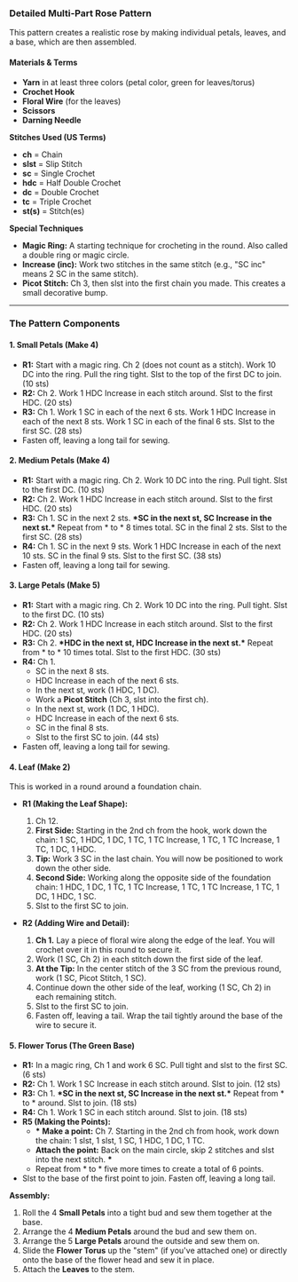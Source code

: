 ### **Detailed Multi-Part Rose Pattern**

This pattern creates a realistic rose by making individual petals, leaves, and a base, which are then assembled.

#### **Materials & Terms**

*   **Yarn** in at least three colors (petal color, green for leaves/torus)
*   **Crochet Hook**
*   **Floral Wire** (for the leaves)
*   **Scissors**
*   **Darning Needle**

**Stitches Used (US Terms)**
*   **ch** = Chain
*   **slst** = Slip Stitch
*   **sc** = Single Crochet
*   **hdc** = Half Double Crochet
*   **dc** = Double Crochet
*   **tc** = Triple Crochet
*   **st(s)** = Stitch(es)

**Special Techniques**
*   **Magic Ring:** A starting technique for crocheting in the round. Also called a double ring or magic circle.
*   **Increase (inc):** Work two stitches in the same stitch (e.g., "SC inc" means 2 SC in the same stitch).
*   **Picot Stitch:** Ch 3, then slst into the first chain you made. This creates a small decorative bump.

---

### **The Pattern Components**

#### **1. Small Petals (Make 4)**

*   **R1:** Start with a magic ring. Ch 2 (does not count as a stitch). Work 10 DC into the ring. Pull the ring tight. Slst to the top of the first DC to join. (10 sts)
*   **R2:** Ch 2. Work 1 HDC Increase in each stitch around. Slst to the first HDC. (20 sts)
*   **R3:** Ch 1. Work 1 SC in each of the next 6 sts. Work 1 HDC Increase in each of the next 8 sts. Work 1 SC in each of the final 6 sts. Slst to the first SC. (28 sts)
*   Fasten off, leaving a long tail for sewing.

#### **2. Medium Petals (Make 4)**

*   **R1:** Start with a magic ring. Ch 2. Work 10 DC into the ring. Pull tight. Slst to the first DC. (10 sts)
*   **R2:** Ch 2. Work 1 HDC Increase in each stitch around. Slst to the first HDC. (20 sts)
*   **R3:** Ch 1. SC in the next 2 sts. **\***SC in the next st, SC Increase in the next st.**\*** Repeat from \* to \* 8 times total. SC in the final 2 sts. Slst to the first SC. (28 sts)
*   **R4:** Ch 1. SC in the next 9 sts. Work 1 HDC Increase in each of the next 10 sts. SC in the final 9 sts. Slst to the first SC. (38 sts)
*   Fasten off, leaving a long tail for sewing.

#### **3. Large Petals (Make 5)**

*   **R1:** Start with a magic ring. Ch 2. Work 10 DC into the ring. Pull tight. Slst to the first DC. (10 sts)
*   **R2:** Ch 2. Work 1 HDC Increase in each stitch around. Slst to the first HDC. (20 sts)
*   **R3:** Ch 2. **\***HDC in the next st, HDC Increase in the next st.**\*** Repeat from \* to \* 10 times total. Slst to the first HDC. (30 sts)
*   **R4:** Ch 1.
    *   SC in the next 8 sts.
    *   HDC Increase in each of the next 6 sts.
    *   In the next st, work (1 HDC, 1 DC).
    *   Work a **Picot Stitch** (Ch 3, slst into the first ch).
    *   In the next st, work (1 DC, 1 HDC).
    *   HDC Increase in each of the next 6 sts.
    *   SC in the final 8 sts.
    *   Slst to the first SC to join. (44 sts)
*   Fasten off, leaving a long tail for sewing.

#### **4. Leaf (Make 2)**
This is worked in a round around a foundation chain.

*   **R1 (Making the Leaf Shape):**
    1.  Ch 12.
    2.  **First Side:** Starting in the 2nd ch from the hook, work down the chain: 1 SC, 1 HDC, 1 DC, 1 TC, 1 TC Increase, 1 TC, 1 TC Increase, 1 TC, 1 DC, 1 HDC.
    3.  **Tip:** Work 3 SC in the last chain. You will now be positioned to work down the other side.
    4.  **Second Side:** Working along the opposite side of the foundation chain: 1 HDC, 1 DC, 1 TC, 1 TC Increase, 1 TC, 1 TC Increase, 1 TC, 1 DC, 1 HDC, 1 SC.
    5.  Slst to the first SC to join.

*   **R2 (Adding Wire and Detail):**
    1.  **Ch 1.** Lay a piece of floral wire along the edge of the leaf. You will crochet over it in this round to secure it.
    2.  Work (1 SC, Ch 2) in each stitch down the first side of the leaf.
    3.  **At the Tip:** In the center stitch of the 3 SC from the previous round, work (1 SC, Picot Stitch, 1 SC).
    4.  Continue down the other side of the leaf, working (1 SC, Ch 2) in each remaining stitch.
    5.  Slst to the first SC to join.
    6.  Fasten off, leaving a tail. Wrap the tail tightly around the base of the wire to secure it.

#### **5. Flower Torus (The Green Base)**

*   **R1:** In a magic ring, Ch 1 and work 6 SC. Pull tight and slst to the first SC. (6 sts)
*   **R2:** Ch 1. Work 1 SC Increase in each stitch around. Slst to join. (12 sts)
*   **R3:** Ch 1. **\***SC in the next st, SC Increase in the next st.**\*** Repeat from \* to \* around. Slst to join. (18 sts)
*   **R4:** Ch 1. Work 1 SC in each stitch around. Slst to join. (18 sts)
*   **R5 (Making the Points):**
    *   **\*** **Make a point:** Ch 7. Starting in the 2nd ch from hook, work down the chain: 1 slst, 1 slst, 1 SC, 1 HDC, 1 DC, 1 TC.
    *   **Attach the point:** Back on the main circle, skip 2 stitches and slst into the next stitch. **\***
    *   Repeat from \* to \* five more times to create a total of 6 points.
*   Slst to the base of the first point to join. Fasten off, leaving a long tail.

**Assembly:**
1.  Roll the 4 **Small Petals** into a tight bud and sew them together at the base.
2.  Arrange the 4 **Medium Petals** around the bud and sew them on.
3.  Arrange the 5 **Large Petals** around the outside and sew them on.
4.  Slide the **Flower Torus** up the "stem" (if you've attached one) or directly onto the base of the flower head and sew it in place.
5.  Attach the **Leaves** to the stem.